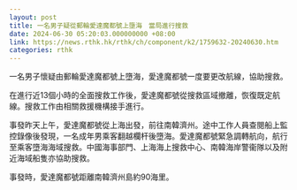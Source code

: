 ```yaml
---
layout: post
title: 一名男子疑從郵輪愛達魔都號上墮海　當局進行搜救
date: 2024-06-30 05:20:03.000000000 +08:00
link: https://news.rthk.hk/rthk/ch/component/k2/1759632-20240630.htm
categories: rthk
---
```


一名男子懷疑由郵輪愛達魔都號上墮海，愛達魔都號一度要更改航線，協助搜救。

在進行近13個小時的全面搜救工作後，愛達魔都號從搜救區域撤離，恢復既定航線。搜救工作由相關救援機構接手進行。

事發昨天上午，愛達魔都號從上海出發，前往南韓濟州。途中工作人員查閱船上監控錄像後發現，一名成年男乘客翻越欄杆後墮海。愛達魔都號緊急調轉航向，航行至乘客墮海海域搜救。中國海事部門、上海海上搜救中心、南韓海岸警衞隊以及附近海域船隻亦協助搜救。

事發時，愛達魔都號距離南韓濟州島約90海里。
